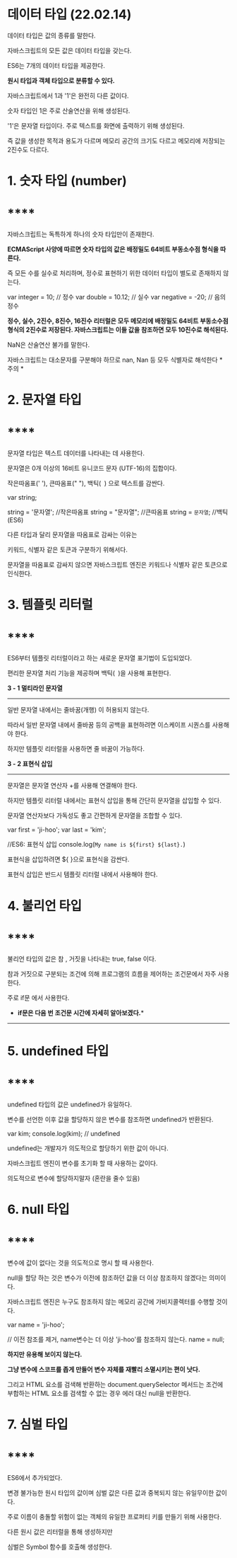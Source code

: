 # **데이터 타입 (22.02.14)**

데이터 타입은 값의 종류를 말한다.

자바스크립트의 모든 값은 데이터 타입을 갖는다.

ES6는 7개의 데이터 타입을 제공한다.

**원시 타입과 객체 타입으로 분류할 수 있다.**

자바스크립트에서 1과 '1'은 완전히 다른 값이다.

숫자 타입인 1은 주로 산술연산을 위해 생성된다.

'1'은 문자열 타입이다. 주로 텍스트를 화면에 출력하기 위해 생성된다.

즉 값을 생성한 목적과 용도가 다르며 메모리 공간의 크기도 다르고 메모리에 저장되는 2진수도 다르다.

# **1. 숫자 타입 (number)**

# ****

자바스크립트는 독특하게 하나의 숫자 타입만이 존재한다.

**ECMAScript 사양에 따르면 숫자 타입의 값은 배정밀도 64비트 부동소수점 형식을 따른다.**

즉 모든 수를 실수로 처리하며, 정수로 표현하기 위한 데이터 타입이 별도로 존재하지 않는다.

var integer = 10; // 정수
var double = 10.12; // 실수
var negative = -20; // 음의 정수

**정수, 실수, 2진수, 8진수, 16진수 리터럴은 모두 메모리에 배정밀도 64비트 부동소수점 형식의 2진수로 저장된다. 자바스크립트는 이들 값을 참조하면 모두 10진수로 해석된다.**

NaN은 산술연산 불가를 말한다.

자바스크립트는 대소문자를 구분해야 하므로 nan, Nan 등 모두 식별자로 해석한다 * 주의 *

# **2. 문자열 타입**

# ****

문자열 타입은 텍스트 데이터를 나타내는 데 사용한다.

문자열은 0개 이상의 16비트 유니코드 문자 (UTF-16)의 집합이다.

작은따옴표(' '), 큰따옴표(" "), 백틱(` `) 으로 텍스트를 감싼다.

var string;

string = '문자열'; //작은따옴표
string = "문자열"; //큰따옴표
string = `문자열`; //백틱 (ES6)

다른 타입과 달리 문자열을 따옴표로 감싸는 이유는

키워드, 식별자 같은 토큰과 구분하기 위해서다.

문자열을 따옴표로 감싸지 않으면 자바스크립트 엔진은 키워드나 식별자 같은 토큰으로 인식한다.

# **3. 템플릿 리터럴**

# ****

ES6부터 템플릿 리터럴이라고 하는 새로운 문자열 표기법이 도입되었다.

편리한 문자열 처리 기능을 제공하며 백틱(` `)을 사용해 표현한다.

**3 - 1 멀티라인 문자열**

****

일반 문자열 내에서는 줄바꿈(개행) 이 허용되지 않는다.

따라서 일반 문자열 내에서 줄바꿈 등의 공백을 표현하려면 이스케이프 시퀀스를 사용해야 한다.

하지만 템플릿 리터럴을 사용하면 줄 바꿈이 가능하다.

**3 - 2 표현식 삽입**

****

문자열은 문자열 연산자 +를 사용해 연결해야 한다.

하지만 템플릿 리터럴 내에서는 표현식 삽입을 통해 간단히 문자열을 삽입할 수 있다.

문자열 연산자보다 가독성도 좋고 간편하게 문자열을 조합할 수 있다.

var first = 'ji-hoo';
var last = 'kim';

//ES6: 표현식 삽입
console.log(`My name is ${first} ${last}.`)

표현식을 삽입하려면 ${ }으로 표현식을 감싼다.

표현식 삽입은 반드시 템플릿 리터럴 내에서 사용해야 한다.

# **4. 불리언 타입**

# ****

불리언 타입의 값은 참 , 거짓을 나타내는 true, false 이다.

참과 거짓으로 구분되는 조건에 의해 프로그램의 흐름을 제어하는 조건문에서 자주 사용한다.

주로 if문 에서 사용한다.

- **if문은 다음 번 조건문 시간에 자세히 알아보겠다.***

****

# **5. undefined 타입**

# ****

undefined 타입의 값은 undefined가 유일하다.

변수를 선언한 이후 값을 할당하지 않은 변수를 참조하면 undefined가 반환된다.

var kim;
console.log(kim); // undefined

undefined는 개발자가 의도적으로 할당하기 위한 값이 아니다.

자바스크립트 엔진이 변수를 초기화 할 때 사용하는 값이다.

의도적으로 변수에 할당하지말자 (혼란을 줄수 있음)

# **6. null 타입**

# ****

변수에 값이 없다는 것을 의도적으로 명시 할 때 사용한다.

null을 할당 하는 것은 변수가 이전에 참조하던 값을 더 이상 참조하지 않겠다는 의미이다.

자바스크립트 엔진은 누구도 참조하지 않는 메모리 공간에 가비지콜렉터를 수행할 것이다.

var name = 'ji-hoo';

// 이전 참조를 제거, name변수는 더 이상 'ji-hoo'를 참조하지 않는다.
name = null;

**하지만 유용해 보이지 않는다.**

**그냥 변수에 스코프를 좁게 만들어 변수 자체를 재빨리 소멸시키는 편이 낫다.**

그리고 HTML 요소를 검색해 반환하는 document.querySelector 메서드는 조건에 부합하는 HTML 요소를 검색할 수 없는 경우 에러 대신 null을 반환한다.

# **7. 심벌 타입**

# ****

ES6에서 추가되었다.

변경 불가능한 원시 타입의 값이며 심벌 값은 다른 값과 중복되지 않는 유일무이한 값이다.

주로 이름이 충돌할 위험이 없는 객체의 유일한 프로퍼티 키를 만들기 위해 사용한다.

다른 원시 값은 리터럴을 통해 생성하지만

심벌은 Symbol 함수를 호출해 생성한다.